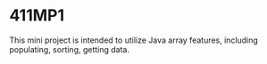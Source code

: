 411MP1
======

This mini project is intended to utilize Java array features, including populating, sorting, getting data.
